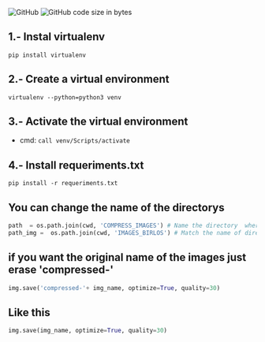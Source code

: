 <img alt="GitHub" src="https://img.shields.io/github/license/xVyrusz/Compress-Images?style=plastic">  <img alt="GitHub code size in bytes" src="https://img.shields.io/github/languages/code-size/xVyrusz/Compress-Images?style=plastic">

## 1.- Instal virtualenv
`pip install virtualenv`
## 2.- Create a virtual environment
`virtualenv --python=python3 venv`
## 3.- Activate the virtual environment
- cmd: `call venv/Scripts/activate`
## 4.- Install requeriments.txt
`pip install -r requeriments.txt`

## You can  change the  name of  the  directorys
```Python
path  = os.path.join(cwd, 'COMPRESS_IMAGES') # Name the directory  where  will be created and saved the images
path_img =  os.path.join(cwd, 'IMAGES_BIRLOS') # Match the name of directory where are the images to compress
```
## if you want the original name of the images just erase 'compressed-'
```Python
img.save('compressed-'+ img_name, optimize=True, quality=30)
```
## Like this
```Python
img.save(img_name, optimize=True, quality=30)
```
